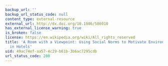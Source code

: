 ```yaml
---
backup_url: ''
backup_url_status_code: null
content_type: external-resource
external_url: http://dx.doi.org/10.1086/586910
has_external_license_warning: true
is_broken: false
license: https://en.wikipedia.org/wiki/All_rights_reserved
title: 'A Room with a Viewpoint: Using Social Norms to Motivate Environmental Conservation
  in Hotels'
uid: 49ac74ef-aa57-4c29-b61b-3b6ac7295cdb
url_status_code: 200
---
```

